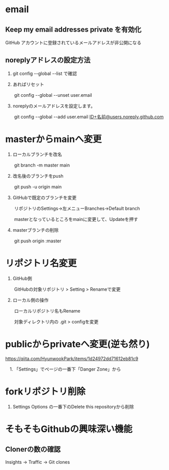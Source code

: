 # email

## Keep my email addresses private を有効化

GitHub アカウントに登録されているメールアドレスが非公開になる

## noreplyアドレスの設定方法

1. git config --global --list で確認

2. あればリセット

　　git config --global --unset user.email

3. noreplyのメールアドレスを設定します。

　　git config --global --add user.email ID+名前@users.noreply.github.com

# masterからmainへ変更

1. ローカルブランチを改名

　　git branch -m master main

2. 改名後のブランチをpush

　　git push -u origin main

3. GitHubで既定のブランチを変更

　　リポジトリのSettings→左メニューBranches→Default branch

　　masterとなっているところをmainに変更して、Updateを押す

4. masterブランチの削除

　　git push origin :master


# リポジトリ名変更

1. GitHub側

　　GitHubの対象リポジトリ > Setting > Renameで変更

2. ローカル側の操作

　　ローカルリポジトリ名もRename
  
　　対象ディレクトリ内の .git > configを変更
  
# publicからprivateへ変更(逆も然り)

https://qiita.com/HyunwookPark/items/1d24972dd71612eb81c9

　1. 「Settings」でページの一番下「Danger Zone」から

# forkリポジトリ削除

1. Settings Options の一番下のDelete this repositoryから削除

# そもそもGithubの興味深い機能

## Clonerの数の確認

Insights -> Traffic -> Git clones
